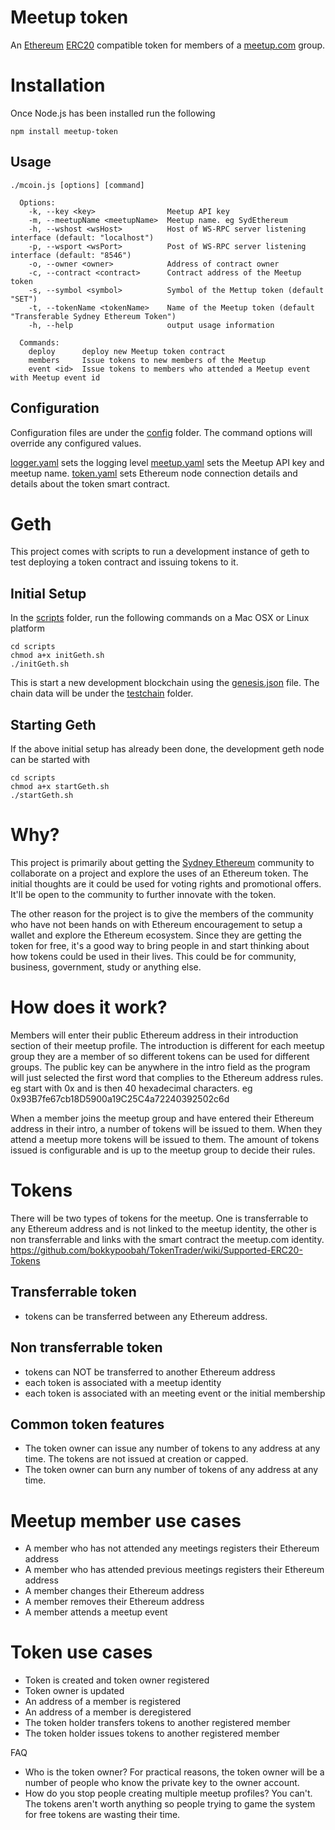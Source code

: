 # Meetup token
An [Ethereum](https://www.ethereum.org/) [ERC20](https://github.com/ethereum/EIPs/issues/20) compatible token for members of a [meetup.com](http://www.meetup.com/) group.

# Installation
Once Node.js has been installed run the following
```
npm install meetup-token
```

## Usage
```
./mcoin.js [options] [command]

  Options:
    -k, --key <key>                Meetup API key
    -m, --meetupName <meetupName>  Meetup name. eg SydEthereum
    -h, --wshost <wsHost>          Host of WS-RPC server listening interface (default: "localhost")
    -p, --wsport <wsPort>          Post of WS-RPC server listening interface (default: "8546")
    -o, --owner <owner>            Address of contract owner
    -c, --contract <contract>      Contract address of the Meetup token
    -s, --symbol <symbol>          Symbol of the Mettup token (default "SET")
    -t, --tokenName <tokenName>    Name of the Meetup token (default "Transferable Sydney Ethereum Token")
    -h, --help                     output usage information

  Commands:
    deploy      deploy new Meetup token contract
    members     Issue tokens to new members of the Meetup
    event <id>  Issue tokens to members who attended a Meetup event with Meetup event id
```
## Configuration
Configuration files are under the [config](./config) folder. The command options will override any configured values.

[logger.yaml](config/logger.yaml) sets the logging level
[meetup.yaml](config/meetup.yaml) sets the Meetup API key and meetup name.
[token.yaml](config/token.yaml) sets Ethereum node connection details and details about the token smart contract.

# Geth
This project comes with scripts to run a development instance of geth to test deploying a token contract and issuing tokens to it.

## Initial Setup
In the [scripts](./scripts) folder, run the following commands on a Mac OSX or Linux platform
```
cd scripts
chmod a+x initGeth.sh
./initGeth.sh
```

This is start a new development blockchain using the [genesis.json](./scripts/genesis.json) file. The chain data will be under the [testchain](./testchain) folder.

## Starting Geth
If the above initial setup has already been done, the development geth node can be started with
```
cd scripts
chmod a+x startGeth.sh
./startGeth.sh
```

# Why?
This project is primarily about getting the [Sydney Ethereum](https://www.meetup.com/SydEthereum/) community to collaborate on a project and explore the uses of an Ethereum token. The initial thoughts are it could be used for voting rights and promotional offers. It'll be open to the community to further innovate with the token.

The other reason for the project is to give the members of the community who have not been hands on with Ethereum encouragement to setup a wallet and explore the Ethereum ecosystem. Since they are getting the token for free, it's a good way to bring people in and start thinking about how tokens could be used in their lives. This could be for community, business, government, study or anything else.

# How does it work?
Members will enter their public Ethereum address in their introduction section of their meetup profile. The introduction is different for each meetup group they are a member of so different tokens can be used for different groups.
The public key can be anywhere in the intro field as the program will just selected the first word that complies to the Ethereum address rules. eg start with 0x and is then 40 hexadecimal characters. eg 0x93B7fe67cb18D5900a19C25C4a72240392502c6d

When a member joins the meetup group and have entered their Ethereum address in their intro, a number of tokens will be issued to them. When they attend a meetup more tokens will be issued to them. The amount of tokens issued is configurable and is up to the meetup group to decide their rules.

# Tokens
There will be two types of tokens for the meetup. One is transferrable to any Ethereum address and is not linked to the meetup identity, the other is non transferrable and links with the smart contract the meetup.com identity.
https://github.com/bokkypoobah/TokenTrader/wiki/Supported-ERC20-Tokens

## Transferrable token
* tokens can be transferred between any Ethereum address.

## Non transferrable token
* tokens can NOT be transferred to another Ethereum address
* each token is associated with a meetup identity
* each token is associated with an meeting event or the initial membership

## Common token features
* The token owner can issue any number of tokens to any address at any time. The tokens are not issued at creation or capped.
* The token owner can burn any number of tokens of any address at any time.

# Meetup member use cases
* A member who has not attended any meetings registers their Ethereum address
* A member who has attended previous meetings registers their Ethereum address
* A member changes their Ethereum address
* A member removes their Ethereum address
* A member attends a meetup event

# Token use cases
* Token is created and token owner registered
* Token owner is updated
* An address of a member is registered
* An address of a member is deregistered
* The token holder transfers tokens to another registered member
* The token holder issues tokens to another registered member

FAQ
* Who is the token owner? For practical reasons, the token owner will be a number of people who know the private key to the owner account.
* How do you stop people creating multiple meetup profiles? You can't. The tokens aren't worth anything so people trying to game the system for free tokens are wasting their time.


